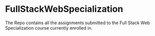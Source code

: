 # FullStackWebSpecialization
The Repo contains all the assignments submitted to the Full Stack Web Specialization course currently enrolled in.
